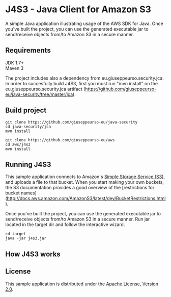 # J4S3 - Java Client for Amazon S3

A simple Java application illustrating usage of the AWS SDK for Java. Once you've built the project, you can use the generated executable jar to send/receive objects from/to Amazon S3 in a secure manner.

## Requirements
JDK 1.7+  
Maven 3  

The project includes also a dependency from eu.giuseppeurso.security.jca. In order to succesfully build J4S3, first you must run "mvn install" on the eu.giuseppeurso.security.jca artifact  (https://github.com/giuseppeurso-eu/java-security/tree/master/jca). 


## Build project
```
git clone https://github.com/giuseppeurso-eu/java-security
cd java-security/jca
mvn install

git clone https://github.com/giuseppeurso-eu/aws
cd aws/j4s3
mvn install
```    

## Running J4S3

This sample application connects to Amazon's [Simple Storage Service (S3)](http://aws.amazon.com/s3),
and uploads a file to that bucket. When you start making your own buckets, the S3 documentation provides a good overview of the [restrictions for bucket names]
(http://docs.aws.amazon.com/AmazonS3/latest/dev/BucketRestrictions.html).

 Once you've built the project, you can use the generated executable jar to send/receive objects from/to Amazon S3 in a secure manner. Run jar located in the target dir and follow the interactive wizard.
 ```
 cd target
 java -jar j4s3.jar
```

## How J4S3 works

## License

This sample application is distributed under the
[Apache License, Version 2.0](http://www.apache.org/licenses/LICENSE-2.0).

